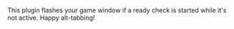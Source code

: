 This plugin flashes your game window if a ready check is started while it's not active. Happy alt-tabbing!
